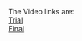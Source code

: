 The Video links are:       
[Trial](https://youtu.be/RQ8faIJj1zk)        
[Final](https://www.youtube.com/watch?v=MUy5qxsNUb8)
